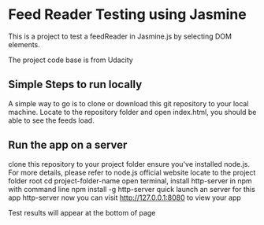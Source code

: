 # Feed Reader Testing using Jasmine

This is a project to test a feedReader in Jasmine.js by selecting DOM elements.

The project code base is from Udacity

## Simple Steps to run locally

A simple way to go is to clone or download this git repository to your local machine. Locate to the repository folder and open index.html, you should be able to see the feeds load.

## Run the app on a server
clone this repository to your project folder
ensure you've installed node.js. For more details, please refer to node.js official website
locate to the project folder root cd project-folder-name
open terminal, install http-server in npm with command line npm install -g http-server
quick launch an server for this app http-server
now you can visit http://127.0.0.1:8080 to view your app

Test results will appear at the bottom of page